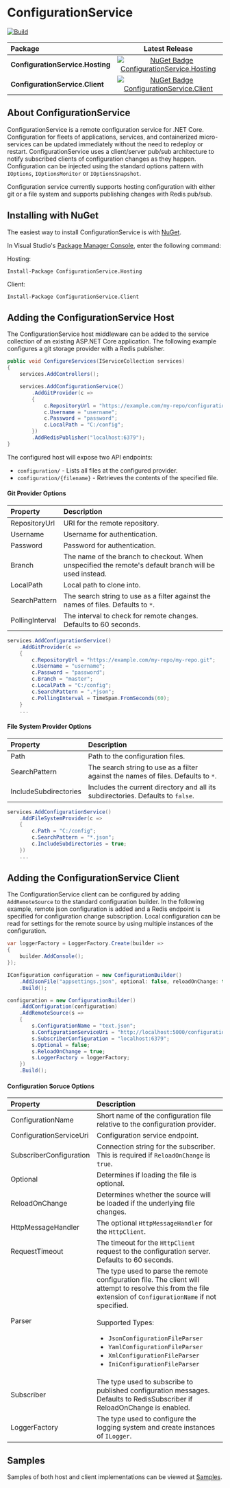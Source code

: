 # ConfigurationService

[![Build](https://github.com/jamespratt/configuration-service/workflows/ConfigurationService/badge.svg)](https://github.com/jamespratt/configuration-service/actions?query=workflow%3AConfigurationService)

|  Package  |Latest Release|
|:----------|:------------:|
|**ConfigurationService.Hosting**|[![NuGet Badge ConfigurationService.Hosting](https://buildstats.info/nuget/ConfigurationService.Hosting)](https://www.nuget.org/packages/ConfigurationService.Hosting)
|**ConfigurationService.Client**|[![NuGet Badge ConfigurationService.Client](https://buildstats.info/nuget/ConfigurationService.Client)](https://www.nuget.org/packages/ConfigurationService.Client)

## About ConfigurationService

ConfigurationService is a remote configuration service for .NET Core.  Configuration for fleets of applications, services, and containerized micro-services can be updated immediately without the need to redeploy or restart. ConfigurationService uses a client/server pub/sub architecture to notify subscribed clients of configuration changes as they happen.  Configuration can be injected using the standard options pattern with `IOptions`, `IOptionsMonitor` or `IOptionsSnapshot`.

Configuration service currently supports hosting configuration with either git or a file system and supports publishing changes with Redis pub/sub.

## Installing with NuGet

The easiest way to install ConfigurationService is with [NuGet](https://www.nuget.org/packages/ConfigurationService.Hosting/).

In Visual Studio's [Package Manager Console](http://docs.nuget.org/docs/start-here/using-the-package-manager-console),
enter the following command:

Hosting:

    Install-Package ConfigurationService.Hosting
    
Client:

    Install-Package ConfigurationService.Client
    
## Adding the ConfigurationService Host
The ConfigurationService host middleware can be added to the service collection of an existing ASP.NET Core application.  The following example configures a git storage provider with a Redis publisher.

```csharp
public void ConfigureServices(IServiceCollection services)
{
    services.AddControllers();

    services.AddConfigurationService()
        .AddGitProvider(c =>
        {
            c.RepositoryUrl = "https://example.com/my-repo/configuration.git";
            c.Username = "username";
            c.Password = "password";
            c.LocalPath = "C:/config";
        })
        .AddRedisPublisher("localhost:6379");
}
```
The configured host will expose two API endpoints:
* `configuration/` - Lists all files at the configured provider.
* `configuration/{filename}` - Retrieves the contents of the specified file.

#### Git Provider Options
|  Property  | Description |
|:-----------|:------------|
|RepositoryUrl|URI for the remote repository.|
|Username|Username for authentication.|
|Password|Password for authentication.|
|Branch|The name of the branch to checkout. When unspecified the remote's default branch will be used instead.|
|LocalPath|Local path to clone into.|
|SearchPattern|The search string to use as a filter against the names of files. Defaults to `*`.|
|PollingInterval|The interval to check for remote changes. Defaults to 60 seconds.|

```csharp
services.AddConfigurationService()
    .AddGitProvider(c =>
    {
        c.RepositoryUrl = "https://example.com/my-repo/my-repo.git";
        c.Username = "username";
        c.Password = "password";
        c.Branch = "master";
        c.LocalPath = "C:/config";
        c.SearchPattern = ".*json";
        c.PollingInterval = TimeSpan.FromSeconds(60);
    }
    ...
```

#### File System Provider Options
|  Property  | Description |
|:-----------|:------------|
|Path|Path to the configuration files.|
|SearchPattern|The search string to use as a filter against the names of files. Defaults to `*`.|
|IncludeSubdirectories|Includes the current directory and all its subdirectories. Defaults to `false`.|

```csharp
services.AddConfigurationService()
    .AddFileSystemProvider(c => 
    {
        c.Path = "C:/config";
        c.SearchPattern = "*.json";
        c.IncludeSubdirectories = true;
    })
    ...
```

## Adding the ConfigurationService Client
The ConfigurationService client can be configured by adding `AddRemoteSource` to the standard configuration builder. In the following example, remote json configuration is added and a Redis endpoint is specified for configuration change subscription.  Local configuration can be read for settings for the remote source by using multiple instances of the configuration. 

```csharp
var loggerFactory = LoggerFactory.Create(builder =>
{
    builder.AddConsole();
});

IConfiguration configuration = new ConfigurationBuilder()
    .AddJsonFile("appsettings.json", optional: false, reloadOnChange: true)
    .Build();

configuration = new ConfigurationBuilder()
    .AddConfiguration(configuration)
    .AddRemoteSource(s => 
    {
        s.ConfigurationName = "text.json";
        s.ConfigurationServiceUri = "http://localhost:5000/configuration/";
        s.SubscriberConfiguration = "localhost:6379";
        s.Optional = false;
        s.ReloadOnChange = true;
        s.LoggerFactory = loggerFactory;
    })
    .Build();
```

#### Configuration Soruce Options
|  Property  | Description |
|:-----------|:------------|
|ConfigurationName|Short name of the configuration file relative to the configuration provider.|
|ConfigurationServiceUri|Configuration service endpoint.|
|SubscriberConfiguration|Connection string for the subscriber. This is required if `ReloadOnChange` is `true`.|
|Optional|Determines if loading the file is optional.|
|ReloadOnChange|Determines whether the source will be loaded if the underlying file changes.|
|HttpMessageHandler|The optional `HttpMessageHandler` for the `HttpClient`.|
|RequestTimeout|The timeout for the `HttpClient` request to the configuration server. Defaults to 60 seconds.|
|Parser|The type used to parse the remote configuration file. The client will attempt to resolve this from the file extension of `ConfigurationName` if not specified.<br /><br />Supported Types: <ul><li>`JsonConfigurationFileParser`</li><li>`YamlConfigurationFileParser`</li><li>`XmlConfigurationFileParser`</li><li>`IniConfigurationFileParser`</li></ul>|
|Subscriber|The type used to subscribe to published configuration messages. Defaults to RedisSubscriber if ReloadOnChange is enabled.|
|LoggerFactory|The type used to configure the logging system and create instances of `ILogger`.|

## Samples
Samples of both host and client implementations can be viewed at [Samples](https://github.com/jamespratt/configuration-service/tree/master/samples).
